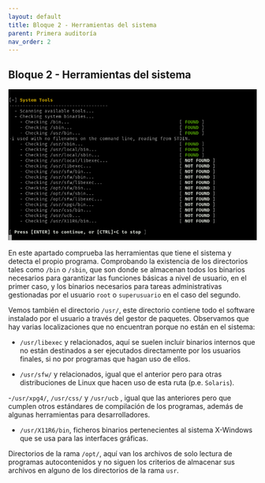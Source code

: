 ```yaml
---
layout: default
title: Bloque 2 - Herramientas del sistema
parent: Primera auditoría
nav_order: 2
---
```


## Bloque 2 - Herramientas del sistema

![](assets/images/05.png)


En este apartado comprueba las herramientas que tiene el sistema y detecta el propio programa. Comprobando la existencia de los directorios tales como `/bin` o `/sbin`, que son donde se almacenan todos los binarios necesarios para garantizar las funciones básicas a nivel de usuario, en el primer caso, y los binarios necesarios para tareas administrativas gestionadas por el usuario `root` o `superusuario` en el caso del segundo.

Vemos también el directorio `/usr/`, este directorio contiene todo el software instalado por el usuario a través del gestor de paquetes. Observamos que hay varias localizaciones que no encuentran porque no están en el sistema:

- `/usr/libexec` y relacionados, aquí se suelen incluir binarios internos que no están destinados a ser ejecutados directamente por los usuarios finales, si no por programas que hagan uso de ellos.

- `/usr/sfw/` y relacionados, igual que el anterior pero para otras distribuciones de Linux que hacen uso de esta ruta (p.e. `Solaris`).

-`/usr/xpg4/`, `/usr/css/` y  `/usr/ucb` , igual que las anteriores pero que cumplen otros estándares de compilación de los programas, además de algunas herramientas para desarrolladores.

- `/usr/X11R6/bin`, ficheros binarios pertenecientes al sistema X-Windows que se usa para las interfaces gráficas.


Directorios de la rama `/opt/`, aquí van los archivos de solo lectura de programas autocontenidos y no siguen los criterios de almacenar sus archivos en alguno de los directorios de la rama `usr`.